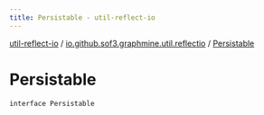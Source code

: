 ```yaml
---
title: Persistable - util-reflect-io
---
```


[util-reflect-io](../index.html) / [io.github.sof3.graphmine.util.reflectio](index.html) / [Persistable](./-persistable.html)

# Persistable

`interface Persistable`